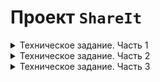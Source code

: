 # Проект `ShareIt`
<details>
 <summary> Техническое задание. Часть 1 </summary>
В этом модуле вы будете создавать сервис для шеринга (от англ. share — «делиться») вещей.
Шеринг как экономика совместного использования набирает сейчас всё большую полярность.
Если в 2014 году глобальный рынок шеринга оценивался всего в $15 млрд, то к 2025 может достигнуть $335 млрд.

Почему шеринг так популярен. Представьте, что на воскресной ярмарке вы купили несколько картин и хотите повесить их дома.
Но вот незадача — для этого нужна дрель, а её у вас нет. Можно, конечно, пойти в магазин и купить,
но в такой покупке мало смысла — после того, как вы повесите картины, дрель будет просто пылиться в шкафу.
Можно пригласить мастера — но за его услуги придётся заплатить.
И тут вы вспоминаете, что видели дрель у друга. Сама собой напрашивается идея — одолжить её.

Большая удача, что у вас оказался друг с дрелью и вы сразу вспомнили про него!
А не то в поисках инструмента пришлось бы писать всем друзьям и знакомым.
Или вернуться к первым двум вариантам — покупке дрели или найму мастера.
Насколько было бы удобнее, если бы под рукой был сервис, где пользователи делятся вещами!
Созданием такого проекта вы и займётесь.
## Что должен уметь новый сервис
Ваш проект будет называться `ShareIt`. Он должен обеспечить пользователям, во-первых, возможность рассказывать,
какими вещами они готовы поделиться, а во-вторых, находить нужную вещь и брать её в аренду на какое-то время.

Сервис должен не только позволять бронировать вещь на определённые даты, но и закрывать к
ней доступ на время бронирования от других желающих. На случай, если нужной вещи на сервисе нет, у пользователей должна быть
возможность оставлять запросы. Вдруг древний граммофон, который странно даже предлагать к аренде, неожиданно
понадобится для театральной постановки.
По запросу можно будет добавлять новые вещи для шеринга.
## Каркас приложения
В этом спринте от вас требуется создать каркас приложения, а также разработать часть его веб-слоя.
Основная сущность сервиса, вокруг которой будет строиться вся дальнейшая работа, — вещь. В коде она будет
фигурировать как `Item`.
Пользователь, который добавляет в приложение новую вещь, будет считаться ее владельцем.
При добавлении вещи должна быть возможность указать её краткое название и добавить небольшое описание. К примеру,
название может быть — «Дрель “Салют”», а описание — «Мощность 600 вт, работает ударный режим, так что бетон возьмёт».
Также у вещи обязательно должен быть статус — доступна ли она для аренды. Статус должен проставлять владелец.

Для поиска вещей должен быть организован поиск. Чтобы воспользоваться нужной вещью, её требуется забронировать.
Бронирование, или `Booking` — ещё одна важная сущность приложения. Бронируется вещь всегда на определённые даты.
Владелец вещи обязательно должен подтвердить бронирование.

После того как вещь возвращена, у пользователя, который её арендовал, должна быть возможность оставить отзыв.
В отзыве можно поблагодарить владельца вещи и подтвердить, что задача выполнена — дрель успешно справилась с бетоном,
и картины повешены.

Ещё одна сущность, которая вам понадобится, — запрос вещи `ItemRequest`. Пользователь создаёт запрос, если нужная ему
вещь не найдена при поиске. В запросе указывается, что именно он ищет. В ответ на запрос другие пользовали могут
добавить нужную вещь.

У вас уже готов шаблон проекта с использованием Spring Boot. Создайте ветку `add-controllers` и переключитесь на неё —
в этой ветке будет вестись вся разработка для первого спринта.

## Реализация модели данных
В этом модуле вы будете использовать структуру не по типам классов, а по фичам (англ. Feature layout) —
весь код для работы с определённой сущностью должен быть в одном пакете. Поэтому сразу создайте четыре пакета
— `item`, `booking`, `request` и `user`. В каждом из этих пакетов будут свои контроллеры, сервисы, репозитории и другие
классы, которые вам понадобятся в ходе разработки. В пакете `item` создайте класс `Item`.

## Создание DTO-объектов и мапперов
Созданные объекты `Item` и `User` вы в дальнейшем будете использовать для работы с базой данных
(это ждёт вас в следующем спринте). Сейчас, помимо них, вам также понадобятся объекты, которые вы будете возвращать
пользователям через REST-интерфейс в ответ на их запросы.

Разделять объекты, которые хранятся в базе данных и которые возвращаются пользователям, — хорошая практика. Например,
вы можете не захотеть показывать пользователям владельца вещи (поле `owner`), а вместо этого возвращать только информацию
о том, сколько раз вещь была в аренде. Чтобы это реализовать, нужно создать отдельную версию каждого класса, с которой
будут работать пользователи, — DTO (Data Transfer Object).

Кроме DTO-классов, понадобятся Mapper-классы — они помогут преобразовывать объекты модели в DTO-объекты и обратно.
Для базовых сущностей `Item` и `User` создайте Mapper-класс и метод преобразования объекта модели в DTO-объект.

## Разработка контроллеров
Когда классы для хранения данных будут готовы, DTO и мапперы написаны, можно перейти к реализации логики. В приложении
будет три классических слоя — контроллеры, сервисы и репозитории. В этом спринте вы будете работать преимущественно с
контроллерами.

Для начала научите ваше приложение работать с пользователями. Ранее вы уже создавали контроллеры для управления
пользователями — создания, редактирования и просмотра. Здесь вам нужно сделать то же самое. Создайте класс
`UserController` и методы в нём для основных CRUD-операций. Также реализуйте сохранение данных о пользователях в памяти.

Далее переходите к основной функциональности этого спринта — работе с вещами. Вам нужно реализовать добавление новых
вещей, их редактирование, просмотр списка вещей и поиск. Создайте класс `ItemController`. В нём будет сосредоточен весь
REST-интерфейс для работы с вещью.

Вот основные сценарии, которые должно поддерживать приложение.

* Добавление новой вещи. Будет происходить по эндпойнту `POST /items`. На вход поступает объект `ItemDto`. `userId` в
заголовке `X-Sharer-User-Id` — это идентификатор пользователя, который добавляет вещь. Именно этот пользователь —
владелец вещи. Идентификатор владельца будет поступать на вход в каждом из запросов, рассмотренных далее.
* Редактирование вещи. Эндпойнт `PATCH /items/{itemId}`. Изменить можно название, описание и статус доступа к аренде.
Редактировать вещь может только её владелец.
* Просмотр информации о конкретной вещи по её идентификатору. Эндпойнт `GET /items/{itemId}`.
Информацию о вещи может просмотреть любой пользователь.
* Просмотр владельцем списка всех его вещей с указанием названия и описания для каждой. Эндпойнт `GET /items`.
* Поиск вещи потенциальным арендатором. Пользователь передаёт в строке запроса текст, и система ищет вещи, содержащие
этот текст в названии или описании. Происходит по эндпойнту `/items/search?text={text}`, в `text` передаётся текст
для поиска. Проверьте, что поиск возвращает только доступные для аренды вещи.

Для каждого из данных сценариев создайте соответственный метод в контроллере. Также создайте интерфейс `ItemService` и
реализующий его класс `ItemServiceImpl`, к которому будет обращаться ваш контроллер. В качестве DAO создайте реализации,
которые будут хранить данные в памяти приложения. Работу с базой данных вы реализуете в следующем спринте.

## Тестирование
Для проверки кода мы подготовили [Postman-коллекцию](https://github.com/yandex-praktikum/java-shareit/blob/add-controllers/postman/sprint.json).
С её помощью можно протестировать ваше API и убедиться, что все запросы успешно выполняются.

## Дополнительные советы ментора
Если задание показалось вам недостаточно подробным, вы можете обратиться к этому файлу:
[Дополнительные советы ментора](https://code.s3.yandex.net/Java/4mod1sprProject/mentors_advice_1.2.pdf).

В нём вы найдёте дополнительную информацию о том, как выполнить задание спринта. Но помните: реальные ТЗ часто скупы на
подробности, поэтому разработчику приходится самостоятельно принимать некоторые архитектурные решения. Чем раньше вы
научитесь определять минимальные требования, необходимые для начала разработки проекта, тем проще вам будет работать в
команде над реальным проектом.
</details>

<details>
 <summary> Техническое задание. Часть 2 </summary>

В прошлом спринте вы приступили к проекту `ShareIt` и уже сделали немало — например,
реализовали слой контроллеров для работы с вещами. В этот раз вы продолжите совершенствовать сервис, так что он станет
по-настоящему полезным для пользователей.

Перед вами две большие задачи: добавить работу с базой данных в уже реализованную часть проекта,
а также дать пользователям возможность бронировать вещи.

## Немного подготовки
В этом спринте разработка будет вестись в ветке `add-bookings`. Создайте ветку с таким названием и переключитесь на неё.
Далее переходите к настройке базы данных. Пришло время использовать Hibernate и JPA самостоятельно. Для начала добавьте
зависимость `spring-boot-starter-data-jpa` и драйвер `postgresql` в файл `pom.xml`.

## Создание базы данных
Теперь поработайте над структурой базы данных. В ней будет по одной таблице для каждой из основных сущностей, а также
таблица, где будут храниться отзывы.

Подумайте, какой тип данных PostgreSQL лучше подойдёт для каждого поля. В качестве подсказки проанализируйте таблицы,
которые были использованы в приложении `Later`.

Напишите SQL-код для создания всех таблиц и сохраните его в файле `resources/schema.sql` — Spring Boot выполнит
содержащийся в нём скрипт на старте проекта. На данный момент вам достаточно создать таблицы для двух сущностей,
которые вы уже разработали — `Item` и `User`.

Важный момент: приложение будет запускаться много раз, и каждый раз Spring будет выполнять `schema.sql`. Чтобы ничего не
сломать и не вызвать ошибок, все конструкции в этом файле должны поддерживать множественное выполнение. Это значит, что
для создания таблиц следует использовать не просто конструкцию `CREATE TABLE`, но `CREATE TABLE IF NOT EXIST` — тогда
таблица будет создана, только если её ещё не существует в базе данных.

### Подсказка: пример кода для создания таблицы users
```
CREATE TABLE IF NOT EXISTS users (
  id BIGINT GENERATED BY DEFAULT AS IDENTITY NOT NULL,
  name VARCHAR(255) NOT NULL,
  email VARCHAR(512) NOT NULL,
  CONSTRAINT pk_user PRIMARY KEY (id),
  CONSTRAINT UQ_USER_EMAIL UNIQUE (email)
); 
```
## Настройка JPA
Пора подготовить сущности к работе с базой данных. Мы говорили, что для этого используют аннотации JPA:
`@Entity`, `@Table`, `@Column`, `@Id`. Для поля `status` в классе `Booking` вам также пригодится `@Enumerated`. Добавьте
соответствующие аннотации для сущностей.

Создайте репозитории для `User` и `Item` и доработайте сервисы, чтобы они работали с новыми репозиториями.

### Подсказка: маппинг между столбцами БД и моделью данных
Если название поля в модели отличается от имени поля в базе, нужно обязательно указать маппинг между ними с
помощью аннотации `@Column`.

## Реализация функции бронирования
Чтобы сделать приложение ещё более полезным и интересным, добавьте возможность брать вещи в аренду на определённые даты.

Вот основные сценарии и эндпоинты:

* Добавление нового запроса на бронирование. Запрос может быть создан любым пользователем, а затем подтверждён владельцем вещи.
Эндпоинт — `POST /bookings`. После создания запрос находится в статусе `WAITING` — «ожидает подтверждения».
* Подтверждение или отклонение запроса на бронирование. Может быть выполнено только владельцем вещи. Затем статус
бронирования становится либо `APPROVED`, либо `REJECTED`. Эндпоинт — `PATCH /bookings/{bookingId}?approved={approved}`,
параметр `approved` может принимать значения `true` или `false`.
* Получение данных о конкретном бронировании (включая его статус). Может быть выполнено либо автором бронирования, либо
владельцем вещи, к которой относится бронирование. Эндпоинт — `GET /bookings/{bookingId}`.
* Получение списка всех бронирований текущего пользователя. Эндпоинт — `GET /bookings?state={state}`. Параметр state
необязательный и по умолчанию равен `ALL` (англ. «все»). Также он может принимать значения `CURRENT` (англ. «текущие»),
`**PAST**` (англ. «завершённые»), `FUTURE` (англ. «будущие»), `WAITING` (англ. «ожидающие подтверждения»),
`REJECTED` (англ. «отклонённые»). Бронирования должны возвращаться отсортированными по дате от более новых к более старым.
* Получение списка бронирований для всех вещей текущего пользователя. Эндпоинт — `GET /bookings/owner?state={state}`.
Этот запрос имеет смысл для владельца хотя бы одной вещи. Работа параметра `state` аналогична его работе в предыдущем сценарии.

Для начала добавьте в модель данных сущность `Booking` и код для создания соответствующей таблицы в файл `resources/schema.sql`.

Создайте контроллер `BookingController` и методы для каждого из описанных сценариев. Подумайте, не нужно ли написать
дополнительные DTO-классы для каких-то сценариев.

Кроме контроллеров, необходимо реализовать хранение данных — то есть сервисы и репозитории.

### Подсказка: какие могут быть изменения в DTO
Например, может быть полезно создать отдельное перечисление для возможных методов параметра `state`, ведь задачи этого
перечисления могут отличаться в слое представления (параметр для поиска) и в модели данных (состояние бронирования).

## Добавление дат бронирования при просмотре вещей
Осталась пара штрихов. Итак, вы добавили возможность бронировать вещи. Теперь нужно, чтобы владелец видел даты
последнего и ближайшего следующего бронирования для каждой вещи, когда просматривает список (`GET /items`).

## Добавление отзывов
Мы обещали, что пользователи смогут оставлять отзывы на вещь после того, как взяли её в аренду. Пришло время добавить и эту функцию!

В базе данных уже есть таблица `comments`. Теперь создайте соответствующий класс модели данных `Comment` и добавьте
необходимые аннотации JPA. Поскольку отзыв — вспомогательная сущность и по сути часть вещи, отдельный пакет для отзывов
не нужен. Поместите класс в пакет `item`.

Комментарий можно добавить по эндпоинту `POST /items/{itemId}/comment`, создайте в контроллере метод для него.

Реализуйте логику по добавлению нового комментария к вещи в сервисе `ItemServiceImpl`. Для этого также понадобится создать
интерфейс `CommentRepository`. Не забудьте добавить проверку, что пользователь, который пишет комментарий, действительно
брал вещь в аренду.

Осталось разрешить пользователям просматривать комментарии других пользователей. Отзывы можно будет увидеть по двум
эндпоинтам — по `GET /items/{itemId}` для одной конкретной вещи и по `GET /items` для всех вещей данного пользователя.

## Тестирование
Для проверки всей функциональности, которую вы добавили в этом спринте, мы подготовили
[Postman-коллекцию](https://github.com/yandex-praktikum/java-shareit/blob/add-bookings/postman/sprint.json) —
используйте её для тестирования приложения.

## Дополнительные советы ментора
Как и в прошлом задании спринта, более подробную информацию вы найдёте в файле:
[Дополнительные советы ментора](https://code.s3.yandex.net/Java/14sprint/MentorsAdvice_05_04_23v4.pdf).
</details>

<details>
 <summary> Техническое задание. Часть 3 </summary>
</details>
